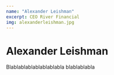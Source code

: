 ```yaml
---
name: "Alexander Leishman"
excerpt: CEO River Financial
img: alexanderleishman.jpg
---
```


# Alexander Leishman
 
Blablablablablablablabla
blablablabla
